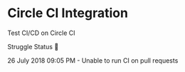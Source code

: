 # Circle CI Integration

Test CI/CD on Circle CI

Struggle Status 🚀

26 July 2018 09:05 PM - Unable to run CI on pull requests
